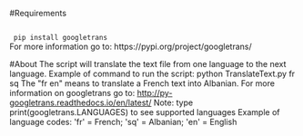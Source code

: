 #Requirements

<code>
 pip install googletrans
</code>
For more information go to: https://pypi.org/project/googletrans/

#About
The script will translate the text file from one language to the next language.
Example of command to run the script: python TranslateText.py fr sq
The "fr en" means to translate a French text into Albanian.
For more information on googletrans go to: http://py-googletrans.readthedocs.io/en/latest/
Note: type print(googletrans.LANGUAGES) to see supported languages
Example of language codes: 'fr' = French; 'sq' = Albanian; 'en' = English